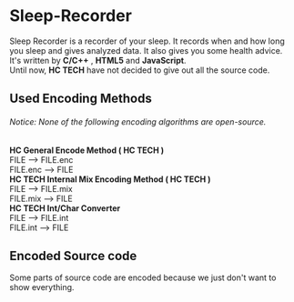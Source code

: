 # Sleep-Recorder  
Sleep Recorder is a recorder of your sleep. It records when and how long you sleep and gives analyzed data. It also gives you some health advice.  
It's written by **C/C++** , **HTML5** and **JavaScript**.  
Until now, **HC TECH** have not decided to give out all the source code.  

## Used Encoding Methods  
###### Notice: None of the following encoding algorithms are open-source.  
**HC General Encode Method ( HC TECH )**  
FILE --> FILE.enc  
FILE.enc --> FILE  
**HC TECH Internal Mix Encoding Method ( HC TECH )**  
FILE --> FILE.mix  
FILE.mix --> FILE  
**HC TECH Int/Char Converter**  
FILE --> FILE.int  
FILE.int --> FILE  

## Encoded Source code  
Some parts of source code are encoded because we just don't want to show everything.  

